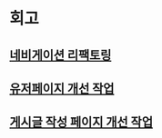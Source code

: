 # 회고
## [네비게이션 리팩토링](%EB%84%A4%EB%B9%84%EA%B2%8C%EC%9D%B4%EC%85%98%20%EB%A6%AC%ED%8C%A9%ED%86%A0%EB%A7%81.md)
## [유저페이지 개선 작업](./%EC%9C%A0%EC%A0%80%ED%8E%98%EC%9D%B4%EC%A7%80%20%EA%B0%9C%EC%84%A0%EC%9E%91%EC%97%85.md)
## [게시글 작성 페이지 개선 작업](%EA%B2%8C%EC%8B%9C%EA%B8%80%20%EC%9E%91%EC%84%B1%20%ED%8E%98%EC%9D%B4%EC%A7%80%20%EA%B0%9C%EC%84%A0%20%EC%9E%91%EC%97%85.md)